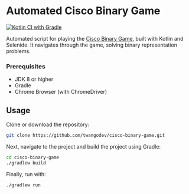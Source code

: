 # Automated Cisco Binary Game

[![Kotlin CI with Gradle](https://github.com/twangodev/cisco-binary-game/actions/workflows/gradle.yml/badge.svg)](https://github.com/twangodev/cisco-binary-game/actions/workflows/gradle.yml)

Automated script for playing the [Cisco Binary Game](https://learningcontent.cisco.com/games/binary/index.html), built with Kotlin and Selenide. It navigates through the game, solving binary representation problems.

### Prerequisites
- JDK 8 or higher
- Gradle
- Chrome Browser (with ChromeDriver)

## Usage


Clone or download the repository:



```bash
git clone https://github.com/twangodev/cisco-binary-game.git
```

Next, navigate to the project and build the project using Gradle:
```bash
cd cisco-binary-game
./gradlew build
```

Finally, run with:
```bash
./gradlew run
```
